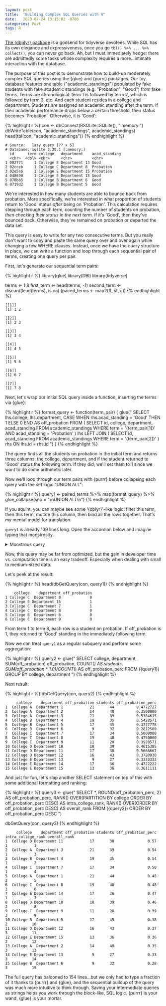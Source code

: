 ```yaml
---
layout: post
title:  "Building Complex SQL Queries with R"
date:   2020-07-24 13:15:02 -0700
categories: Post
tags: R
---
```

 
[The {dbplyr} package](https://dbplyr.tidyverse.org/) is a godsend for tidyverse devotees. While SQL has its own elegance and expressiveness, once you go `tbl() %>% ... %>% collect()`, you can never go back. Ah, but I must immediately hedge: there are admittedly some tasks whose complexity requires a more...intimate interaction with the database. 

<!--more--> 

The purpose of this post is to demonstrate how to build-up moderately complex SQL queries using the {glue} and {purrr} packages. Our toy database features one table ("academic_standings") populated by fake students with fake academic standings (e.g. "Probation", "Good") from fake terms. Terms are chronological: term 1 is followed by term 2, which is followed by term 3, etc. And each student resides in a college and department. Students are assigned an academic standing after the term. If their academic performance drops below a certain threshold, their status becomes 'Probation'. Otherwise, it is 'Good': 

{% highlight r %}
con <- dbConnect(RSQLite::SQLite(), ":memory:")
dbWriteTable(con, "academic_standings", academic_standings)
head(tbl(con, "academic_standings"))
{% endhighlight %}

```
# Source:   lazy query [?? x 5]
# Database: sqlite 3.30.1 [:memory:]
  id      term college   department    acad_standing
  <chr>  <dbl> <chr>     <chr>         <chr>        
1 002771     1 College E Department 13 Good         
2 02cceb     1 College C Department 8  Probation    
3 02e5ab     1 College E Department 15 Probation    
4 048690     1 College E Department 13 Good         
5 070bb5     1 College B Department 6  Good         
6 0719d2     1 College B Department 5  Good  
```

We're interested in how many students are able to bounce back from probation. More specifically, we're interested in what proportion of students return to 'Good' status *after* being on 'Probation'. This calculation requires stepping through each term, counting the number of students on probation, *then checking their status in the next term.* If it's 'Good', then they've bounced back. Otherwise, they've remained on probation or departed the data set.

This query is easy to write for any two consecutive terms. But you really don't want to copy and paste the same query over and over again while changing a few WHERE clauses. Instead, once we have the query structure in place, we can write a function and loop through each sequential pair of terms, creating one query per pair. 

First, let's generate our sequential term pairs:

{% highlight r %}
library(glue)
library(DBI)
library(tidyverse)

terms <- 1:8
first_term <- head(terms, -1)
second_term <- discard(lead(terms), is.na) 
(paired_terms <- map2(ft, st, c))
{% endhighlight %}

```
[[1]]
[1] 1 2

[[2]]
[1] 2 3

[[3]]
[1] 3 4

[[4]]
[1] 4 5

[[5]]
[1] 5 6

[[6]]
[1] 6 7

[[7]]
[1] 7 8
```

Next, let's wrap our initial SQL query inside a function, inserting the terms via {glue}:

{% highlight r %}
format_query <- function(term_pair) {
  glue("
     SELECT lhs.college,
            lhs.department,
            CASE WHEN rhs.acad_standing = 'Good' THEN 1 ELSE 0 END AS off_probation 
     FROM (
        SELECT id,
               college, 
               department,
               acad_standing
      FROM academic_standings
      WHERE term = '{term_pair[1]}'
      AND acad_standing = 'Probation'
    ) lhs
     LEFT JOIN (
      SELECT id,
             acad_standing
      FROM academic_standings
      WHERE term = '{term_pair[2]}'
    ) rhs
    ON lhs.id = rhs.id
   ")
}
{% endhighlight %}

The query finds all the students on probation in the initial term and returns three columns: the college, department, and if the student returned to 'Good' status the following term. If they did, we'll set them to 1 since we want to do some arithmetic later.

Now we'll loop through our term pairs with {purrr} before collapsing each query with the set logic "UNION ALL":

{% highlight r %}
query1 <- paired_terms %>% 
  map(format_query) %>% 
  glue_collapse(sep = "\nUNION ALL\n")
{% endhighlight %}

If you squint, you can maybe see some '{dplyr}'-like logic: filter this term, then this term, mutate this column, then bind all the rows together. That's my mental model for translation.

`query1` is already 139 lines long. Open the accordian below and imagine typing that monstrosity.

<details>
  <summary>Monstrous query</summary>
  
```
SELECT lhs.college,
         lhs.department,
         CASE WHEN rhs.acad_standing = 'Good' THEN 1 ELSE 0 END AS off_probation 
    FROM (
     SELECT id,
            college, 
            department,
            acad_standing
     FROM academic_standings
     WHERE term = '1'
     AND acad_standing = 'Probation'
 ) lhs
  LEFT JOIN (
   SELECT id,
          acad_standing
   FROM academic_standings
   WHERE term = '2'
 ) rhs
 ON lhs.id = rhs.id
UNION ALL
  SELECT lhs.college,
         lhs.department,
         CASE WHEN rhs.acad_standing = 'Good' THEN 1 ELSE 0 END AS off_probation 
  FROM (
     SELECT id,
            college, 
            department,
            acad_standing
   FROM academic_standings
   WHERE term = '2'
   AND acad_standing = 'Probation'
 ) lhs
  LEFT JOIN (
   SELECT id,
          acad_standing
   FROM academic_standings
   WHERE term = '3'
 ) rhs
 ON lhs.id = rhs.id
UNION ALL
  SELECT lhs.college,
         lhs.department,
         CASE WHEN rhs.acad_standing = 'Good' THEN 1 ELSE 0 END AS off_probation 
  FROM (
     SELECT id,
            college, 
            department,
            acad_standing
   FROM academic_standings
   WHERE term = '3'
   AND acad_standing = 'Probation'
 ) lhs
  LEFT JOIN (
   SELECT id,
          acad_standing
   FROM academic_standings
   WHERE term = '4'
 ) rhs
 ON lhs.id = rhs.id
UNION ALL
  SELECT lhs.college,
         lhs.department,
         CASE WHEN rhs.acad_standing = 'Good' THEN 1 ELSE 0 END AS off_probation 
  FROM (
     SELECT id,
            college, 
            department,
            acad_standing
   FROM academic_standings
   WHERE term = '4'
   AND acad_standing = 'Probation'
 ) lhs
  LEFT JOIN (
   SELECT id,
          acad_standing
   FROM academic_standings
   WHERE term = '5'
 ) rhs
 ON lhs.id = rhs.id
UNION ALL
  SELECT lhs.college,
         lhs.department,
         CASE WHEN rhs.acad_standing = 'Good' THEN 1 ELSE 0 END AS off_probation 
  FROM (
     SELECT id,
            college, 
            department,
            acad_standing
   FROM academic_standings
   WHERE term = '5'
   AND acad_standing = 'Probation'
 ) lhs
  LEFT JOIN (
   SELECT id,
          acad_standing
   FROM academic_standings
   WHERE term = '6'
 ) rhs
 ON lhs.id = rhs.id
UNION ALL
  SELECT lhs.college,
         lhs.department,
         CASE WHEN rhs.acad_standing = 'Good' THEN 1 ELSE 0 END AS off_probation 
  FROM (
     SELECT id,
            college, 
            department,
            acad_standing
   FROM academic_standings
   WHERE term = '6'
   AND acad_standing = 'Probation'
 ) lhs
  LEFT JOIN (
   SELECT id,
          acad_standing
   FROM academic_standings
   WHERE term = '7'
 ) rhs
 ON lhs.id = rhs.id
UNION ALL
  SELECT lhs.college,
         lhs.department,
         CASE WHEN rhs.acad_standing = 'Good' THEN 1 ELSE 0 END AS off_probation 
  FROM (
     SELECT id,
            college, 
            department,
            acad_standing
   FROM academic_standings
   WHERE term = '7'
   AND acad_standing = 'Probation'
 ) lhs
  LEFT JOIN (
   SELECT id,
          acad_standing
   FROM academic_standings
   WHERE term = '8'
 ) rhs
 ON lhs.id = rhs.id
```
</details>

Now, this query may be far from optimized, but the gain in developer time vs. computation time is an easy tradeoff. Especially when dealing with small to medium-sized data.

Let's peek at the result:

{% highlight r %}
head(dbGetQuery(con, query1))
{% endhighlight %}

```
    college    department off_probation
1 College C  Department 8             0
2 College E Department 15             1
3 College C  Department 7             1
4 College C  Department 8             0
5 College B  Department 6             0
6 College C  Department 9             0
```

From term 1 to term 8, each row is a student on probation. If off_probation is 1, they returned to 'Good' standing in the immediately following term.

Now we can treat `query1` as a regular subquery and perform some aggregation:

{% highlight r %}
query2 <- glue("
  SELECT college,
         department,
         SUM(off_probation) off_probation,
         COUNT(*) AS students,
         SUM(off_probation * 1.0)/COUNT(*) AS off_probation_perc
  FROM
  ({query1})
  GROUP BY college, department
               ")
{% endhighlight %}

Next result:

{% highlight r %}
dbGetQuery(con, query2)
{% endhighlight %}

```
     college    department off_probation students off_probation_perc
1  College A  Department 1            21       44          0.4772727
2  College A  Department 2            14       40          0.3500000
3  College A  Department 3            21       39          0.5384615
4  College B  Department 4            19       35          0.5428571
5  College B  Department 5            17       45          0.3777778
6  College B  Department 6             9       32          0.2812500
7  College C  Department 7            17       34          0.5000000
8  College C  Department 8            19       40          0.4750000
9  College C  Department 9            11       28          0.3928571
10 College D Department 10            18       39          0.4615385
11 College D Department 11            17       30          0.5666667
12 College D Department 12            16       43          0.3720930
13 College E Department 13             9       27          0.3333333
14 College E Department 14            17       36          0.4722222
15 College E Department 15            13       36          0.3611111
```

And just for fun, let's slap another SELECT statement on top of this with some additional formatting and ranking:

{% highlight r %}
query3 <- glue("
  SELECT *,
         ROUND(off_probation_perc, 2) AS off_probation_perc,
         RANK() OVER(PARTITION BY college ORDER BY off_probation_perc DESC) AS intra_college_rank,
         RANK() OVER(ORDER BY off_probation_perc DESC) AS overall_rank
  FROM ({query2})
  ORDER BY off_probation_perc DESC
              ")

dbGetQuery(con, query3)
{% endhighlight %}

```
     college    department off_probation students off_probation_perc intra_college_rank overall_rank
1  College D Department 11            17       30               0.57                  1            1
2  College A  Department 3            21       39               0.54                  1            3
3  College B  Department 4            19       35               0.54                  1            2
4  College C  Department 7            17       34               0.50                  1            4
5  College A  Department 1            21       44               0.48                  2            5
6  College C  Department 8            19       40               0.48                  2            6
7  College E Department 14            17       36               0.47                  1            7
8  College D Department 10            18       39               0.46                  2            8
9  College C  Department 9            11       28               0.39                  3            9
10 College B  Department 5            17       45               0.38                  2           10
11 College D Department 12            16       43               0.37                  3           11
12 College E Department 15            13       36               0.36                  2           12
13 College A  Department 2            14       40               0.35                  3           13
14 College E Department 13             9       27               0.33                  3           14
15 College B  Department 6             9       32               0.28                  3           15
```
The full query has balooned to 154 lines...but we only had to type a fraction of it thanks to {purrr} and {glue}, and the sequential buildup of the query was much more intuitive to think through. Saving your intermediate queries as strings helps you work through the block-like, SQL logic. {purrr} is your wand, {glue} is your mortar.

